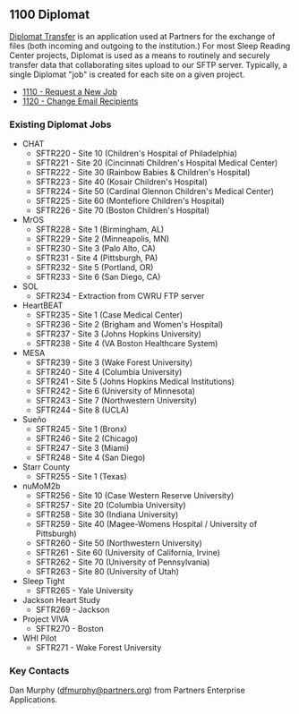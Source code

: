 ## 1100 Diplomat

[Diplomat Transfer](http://rc.partners.org/diplomat) is an application used at Partners for the exchange of files (both incoming and outgoing to the institution.) For most Sleep Reading Center projects, Diplomat is used as a means to routinely and securely transfer data that collaborating sites upload to our SFTP server. Typically, a single Diplomat "job" is created for each site on a given project.

- [1110 - Request a New Job](https://github.com/sleepepi/howto/blob/master/1000-file-transfer/1100-diplomat/1110-request-a-new-job.md)
- [1120 - Change Email Recipients](https://github.com/sleepepi/howto/blob/master/1000-file-transfer/1100-diplomat/1120-change-email-recipients.md)


### Existing Diplomat Jobs

- CHAT
    - SFTR220 - Site 10 (Children's Hospital of Philadelphia)
    - SFTR221 - Site 20 (Cincinnati Children's Hospital Medical Center)
    - SFTR222 - Site 30 (Rainbow Babies & Children's Hospital)
    - SFTR223 - Site 40 (Kosair Children's Hospital)
    - SFTR224 - Site 50 (Cardinal Glennon Children's Medical Center)
    - SFTR225 - Site 60 (Montefiore Children's Hospital)
    - SFTR226 - Site 70 (Boston Children's Hospital)
- MrOS
    - SFTR228 - Site 1 (Birmingham, AL)
    - SFTR229 - Site 2 (Minneapolis, MN)
    - SFTR230 - Site 3 (Palo Alto, CA)
    - SFTR231 - Site 4 (Pittsburgh, PA)
    - SFTR232 - Site 5 (Portland, OR)
    - SFTR233 - Site 6 (San Diego, CA)
- SOL
    - SFTR234 - Extraction from CWRU FTP server
- HeartBEAT
    - SFTR235 - Site 1 (Case Medical Center)
    - SFTR236 - Site 2 (Brigham and Women's Hospital)
    - SFTR237 - Site 3 (Johns Hopkins University)
    - SFTR238 - Site 4 (VA Boston Healthcare System)
- MESA
    - SFTR239 - Site 3 (Wake Forest University)
    - SFTR240 - Site 4 (Columbia University)
    - SFTR241 - Site 5 (Johns Hopkins Medical Institutions)
    - SFTR242 - Site 6 (University of Minnesota)
    - SFTR243 - Site 7 (Northwestern University)
    - SFTR244 - Site 8 (UCLA)
- Sueño
    - SFTR245 - Site 1 (Bronx)
    - SFTR246 - Site 2 (Chicago)
    - SFTR247 - Site 3 (Miami)
    - SFTR248 - Site 4 (San Diego)
- Starr County
    - SFTR255 - Site 1 (Texas)
- nuMoM2b
    - SFTR256 - Site 10 (Case Western Reserve University)
    - SFTR257 - Site 20 (Columbia University)
    - SFTR258 - Site 30 (Indiana University)
    - SFTR259 - Site 40 (Magee-Womens Hospital / University of Pittsburgh)
    - SFTR260 - Site 50 (Northwestern University)
    - SFTR261 - Site 60 (University of California, Irvine)
    - SFTR262 - Site 70 (University of Pennsylvania)
    - SFTR263 - Site 80 (University of Utah)
- Sleep Tight
    - SFTR265 - Yale University
- Jackson Heart Study
    - SFTR269 - Jackson
- Project VIVA
    - SFTR270 - Boston
- WHI Pilot
    - SFTR271 - Wake Forest University


### Key Contacts

Dan Murphy (dfmurphy@partners.org) from Partners Enterprise Applications.

